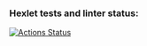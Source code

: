 ### Hexlet tests and linter status:
[![Actions Status](https://github.com/AksenovKirill/frontend-project-lvl2/workflows/hexlet-check/badge.svg)](https://github.com/AksenovKirill/frontend-project-lvl2/actions)